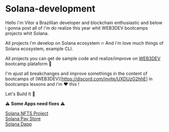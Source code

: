 # Solana-development

Hello i'm Vitor a Brazillian developer and blockchain enthusiastic and below i gonna post all of i'm do realize this year whit WEB3DEV bootcamps projects whit Solana.

All projects i'm develop on Solana ecosystem 🔥 And i'm love much things of Solana ecosystem, example CLI.

All projects you can get de sample code and realize/improve on [WEB3DEV](https://bootcamp.web3dev.com.br/) bootcamp plataform 🤩 

I'm ajust all breakchanges and improve somethings in the content of bootcamps of (WEB3DEV)[https://discord.com/invite/UXDUzG2hhE] in bootcamps lessons and i'm ❤️ this !

Let's Build It 🚀 

⚠️  **Some Apps need fixes** ⚠️ 

[Solana NFTS Project](https://solana-nf-ts-mint.vercel.app/)<br>
[Solana Pay Store](https://solana-pay-store-kymxcvjjv-vitormancio.vercel.app/)<br>
[Solana Dapp](https://portal-gif-vitordev.vercel.app/)

